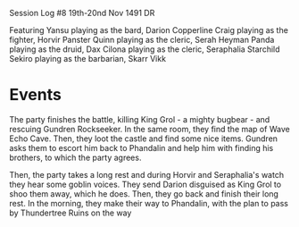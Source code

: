 Session Log #8
19th-20nd Nov 1491 DR

Featuring
Yansu playing as the bard, Darion Copperline
Craig playing as the fighter, Horvir Panster
Quinn playing as the cleric, Serah Heyman
Panda playing as the druid, Dax
Cilona playing as the cleric, Seraphalia Starchild
Sekiro playing as the barbarian, Skarr Vikk

# Events

The party finishes the battle, killing King Grol - a mighty bugbear - and rescuing Gundren Rockseeker. In the same room, they find the map of Wave Echo Cave. Then, they loot the castle and find some nice items. Gundren asks them to escort him back to Phandalin and help him with finding his brothers, to which the party agrees.

Then, the party takes a long rest and during Horvir and Seraphalia's watch they hear some goblin voices. They send Darion disguised as King Grol to shoo them away, which he does. Then, they go back and finish their long rest. In the morning, they make their way to Phandalin, with the plan to pass by Thundertree Ruins on the way